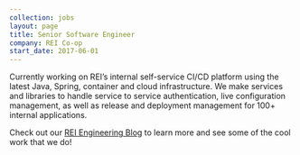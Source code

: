 ```yaml
---
collection: jobs
layout: page
title: Senior Software Engineer
company: REI Co-op
start_date: 2017-06-01
---
```

Currently working on REI’s internal self-service CI/CD platform using the latest Java, Spring, container and cloud infrastructure. We make services and libraries to handle service to service authentication, live configuration management, as well as release and deployment management for 100+ internal applications.

Check out our [REI Engineering Blog](https://engineering.rei.com) to learn more and see some of the cool work that we do!
